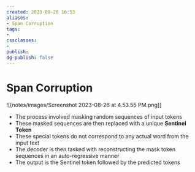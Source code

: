 ```yaml
---
created: 2023-08-26 16:53
aliases: 
- Span Corruption
tags:
- 
cssclasses:
- 
publish:
dg-publish: false
---
```


<!--
tags: 
-->

<!--internal
parent:: [[]]
child:: [[]]
related:: [[]]
-->

<!--external
- [ ] []()
-->

# Span Corruption

![[notes/images/Screenshot 2023-08-26 at 4.53.55 PM.png]]

- The process involved masking random sequences of input tokens
- These masked sequences are then replaced with a unique **Sentinel Token**
- These special tokens do not correspond to any actual word from the input text
- The decoder is then tasked with reconstructing the mask token sequences in an auto-regressive manner 
- The output is the Sentinel token followed by the predicted tokens